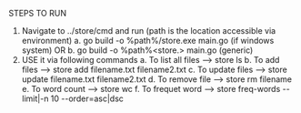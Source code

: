STEPS TO RUN

1. Navigate to ../store/cmd and run (path is the location accessible via environment)
    a. go build -o %path%/store.exe main.go (if windows system)
    OR
    b. go build -o %path%<store.<os specific extension if required>> main.go (generic)
2. USE it via following commands
    a. To list all files -->    store ls 
    b. To add files -->         store add filename.txt filename2.txt
    c. To update files -->      store update filename.txt filename2.txt
    d. To remove file -->       store rm filename
    e. To word count -->        store wc
    f. To frequet word -->      store freq-words --limit|-n 10 --order=asc|dsc